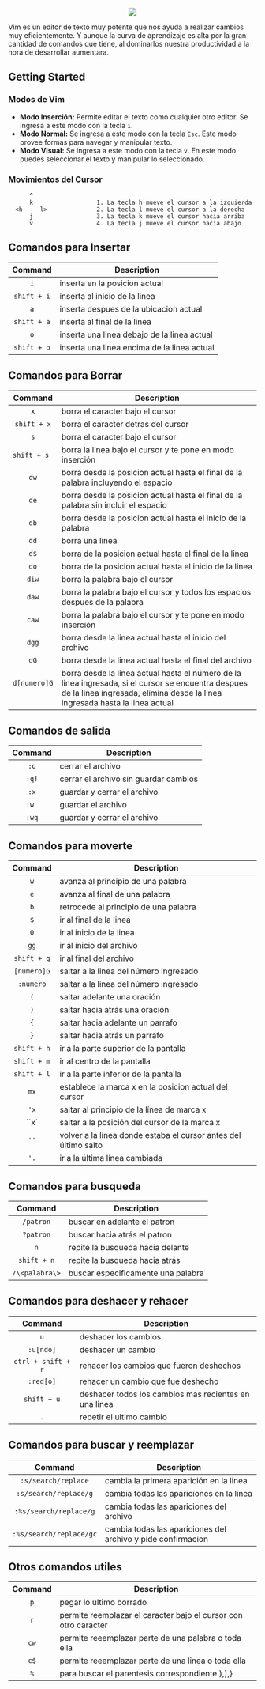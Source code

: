 <p align="center">
  <img src="https://cloud.githubusercontent.com/assets/25358716/22319543/b313ec52-e351-11e6-9bf9-12b062e1d6f9.png">
</p>

Vim es un editor de texto muy potente que nos ayuda a realizar cambios muy eficientemente. Y aunque la curva de aprendizaje es alta por la gran cantidad de comandos que tiene, al dominarlos nuestra productividad a la hora de desarrollar aumentara.

## Getting Started

### Modos de Vim

 * __Modo Inserción:__ Permite editar el texto como cualquier otro editor. Se ingresa a este modo con la tecla `i`.
 * __Modo Normal:__ Se ingresa a este modo con la tecla `Esc`. Este modo provee formas para navegar y manipular texto.
 * __Modo Visual:__ Se ingresa a este modo con la tecla `v`. En este modo puedes seleccionar el texto y manipular lo seleccionado.
 
### Movimientos del Cursor

```shell    
      ^                 
      k                  1. La tecla h mueve el cursor a la izquierda
  <h     l>              2. La tecla l mueve el cursor a la derecha
      j                  3. La tecla k mueve el cursor hacia arriba
      v                  4. La tecla j mueve el cursor hacia abajo
```
## Comandos para Insertar

|Command        |Description                                |
|:-------------:|-------------------------------------------|
|`i`            |inserta en la posicion actual              |
|`shift + i`    |inserta al inicio de la linea              |
|`a`            |inserta despues de la ubicacion actual     |
|`shift + a`    |inserta al final de la linea               |
|`o`            |inserta una linea debajo de la linea actual|
|`shift + o`    |inserta una linea encima de la linea actual|

## Comandos para Borrar

|Command        |Description                                                                       |
|:-------------:|----------------------------------------------------------------------------------|
|`x`            |borra el caracter bajo el cursor                                                  |
|`shift + x`    |borra el caracter detras del cursor                                               |
|`s`            |borra el caracter bajo el cursor                                                  |
|`shift + s`    |borra la linea bajo el cursor y te pone en modo inserción                         |
|`dw`           |borra desde la posicion actual hasta el final de la palabra incluyendo el espacio |
|`de`           |borra desde la posicion actual hasta el final de la palabra sin incluir el espacio|
|`db`           |borra desde la posicion actual hasta el inicio de la palabra                      |
|`dd`           |borra una linea                                                                   |
|`d$`           |borra de la posicion actual hasta el final de la linea                            |
|`do`           |borra de la posicion actual hasta el inicio de la linea                           |
|`diw`          |borra la palabra bajo el cursor                                                   |
|`daw`          |borra la palabra bajo el cursor y todos los espacios despues de la palabra        |
|`caw`          |borra la palabra bajo el cursor y te pone en modo inserción                       |
|`dgg`          |borra desde la linea actual hasta el inicio del archivo                           |
|`dG`           |borra desde la linea actual hasta el final del archivo                            |
|`d[numero]G`   |borra desde la linea actual hasta el número de la linea ingresada, si el cursor se encuentra despues de la linea ingresada, elimina desde la linea ingresada hasta la linea actual|

## Comandos de salida

|Command        |Description                                |
|:-------------:|-------------------------------------------|
|`:q`           |cerrar el archivo                          |
|`:q!`          |cerrar el archivo sin guardar cambios      |
|`:x`           |guardar y cerrar el archivo                |
|`:w `          |guardar el archivo                         |
|`:wq`          |guardar y cerrar el archivo                |

## Comandos para moverte

|Command        |Description                                                                    |
|:-------------:|-------------------------------------------------------------------------------|
|`w`            |avanza al principio de una palabra                                             |
|`e`            |avanza al final de una palabra                                                 |
|`b`            |retrocede al principio de una palabra                                          |
|`$`            |ir al final de la linea                                                        |
|`0`            |ir al inicio de la linea                                                       |
|`gg`           |ir al inicio del archivo                                                       |
|`shift + g`    |ir al final del archivo                                                        |
|`[numero]G`    |saltar a la linea del número ingresado                                         |
|`:numero`      |saltar a la linea del número ingresado	                                        |
|`(`            |saltar adelante una oración                                                    |
|`)`            |saltar hacia atrás una oración                                                 |
|`{`            |saltar hacia adelante un parrafo                                               |
|`}`            |saltar hacia atrás un parrafo                                                  |
|`shift + h`    |ir a la parte superior de la pantalla                                          |
|`shift + m`    |ir al centro de la pantalla                                                    |
|`shift + l`    |ir a la parte inferior de la pantalla                                          |
|`mx`           |establece la marca x en la posicion actual del cursor                          |
|`'x`           |saltar al principio de la línea de marca x                                     |
|``x`           |saltar a la posición del cursor de la marca x                                  |
|`''`           |volver a la línea donde estaba el cursor antes del último salto                |
|`'.`           |ir a la última línea cambiada                                                  |

## Comandos para busqueda

|Command        |Description                                                                    |
|:-------------:|-------------------------------------------------------------------------------|
|`/patron`      |buscar en adelante el patron                                                   |
|`?patron`      |buscar hacia atrás el patron                                                   |
|`n`            |repite la busqueda hacia delante                                               |
|`shift + n`    |repite la busqueda hacia atrás                                                 |
|`/\<palabra\>` |buscar especificamente una palabra                                             |

## Comandos para deshacer y rehacer

|Command           |Description                                                                    |
|:----------------:|-------------------------------------------------------------------------------|
|`u`               |deshacer los cambios                                                           |
|`:u[ndo]`         |deshacer un cambio                                                             |
|`ctrl + shift + r`|rehacer los cambios que fueron deshechos                                       |
|`:red[o]`         |rehacer un cambio que fue deshecho                                             |
|`shift + u`       |deshacer todos los cambios mas recientes en una linea                          |
|`.`               |repetir el ultimo cambio                                                       |

## Comandos para buscar y reemplazar

|Command                |Description                                                                    |
|:---------------------:|-------------------------------------------------------------------------------|
|`:s/search/replace`    |cambia la primera aparición en la linea                                        |
|`:s/search/replace/g`  |cambia todas las apariciones en la linea                                       |
|`:%s/search/replace/g` |cambia todas las apariciones del archivo                                       |
|`:%s/search/replace/gc`|cambia todas las apariciones del archivo y pide confirmacion                   |

## Otros comandos utiles

|Command                |Description                                                                    |
|:---------------------:|-------------------------------------------------------------------------------|
|`p`                    |pegar lo ultimo borrado                                                        |
|`r`                    |permite reemplazar el caracter bajo el cursor con otro caracter                |
|`cw`                   |permite reeemplazar parte de una palabra o toda ella                           |
|`c$`                   |permite reeemplazar parte de una linea o toda ella                             |
|`%`                    |para buscar el parentesis correspondiente ),],}                                |
